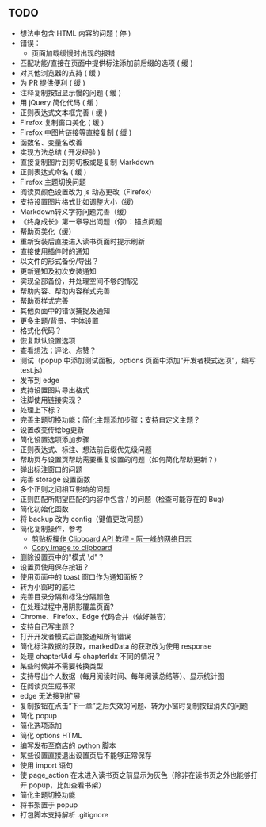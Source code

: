 <!--
 * @Author: Hao Liu
 * @LastEditors: Hao Liu higurashi-kagome@qq.com
-->
## TODO

- 想法中包含 HTML 内容的问题 ( 停 )
- 错误：
  - 页面加载缓慢时出现的报错
- 匹配功能/直接在页面中提供标注添加前后缀的选项 ( 缓 )
- 对其他浏览器的支持 ( 缓 )
- 为 PR 提供便利 ( 缓 )
- 注释复制按钮显示慢的问题 ( 缓 )
- 用 jQuery 简化代码 ( 缓 )
- 正则表达式文本框完善 ( 缓 )
- Firefox 复制窗口美化 ( 缓 )
- Firefox 中图片链接等直接复制 ( 缓 )
- 函数名、变量名改善
- 实现方法总结 ( 开发经验 )
- 直接复制图片到剪切板或是复制 Markdown
- 正则表达式命名 ( 缓 )
- Firefox 主题切换问题
- 阅读页颜色设置改为 js 动态更改（Firefox）
- 支持设置图片格式比如调整大小（缓）
- Markdown转义字符问题完善（缓）
- 《终身成长》第一章导出问题（停）：锚点问题
- 帮助页美化（缓）
- 重新安装后直接进入读书页面时提示刷新
- 直接使用插件时的通知
- 以文件的形式备份/导出？
- 更新通知及初次安装通知
- 实现全部备份，并处理空间不够的情况
- 帮助内容、帮助内容样式完善
- 帮助页样式完善
- 其他页面中的错误捕捉及通知
- 更多主题/背景、字体设置
- 格式化代码？
- 恢复默认设置选项
- 查看想法；评论、点赞？
- 测试（popup 中添加测试面板，options 页面中添加“开发者模式选项”，编写 test.js）
- 发布到 edge
- 支持设置图片导出格式
- 注脚使用链接实现？
- 处理上下标？
- 完善主题切换功能；简化主题添加步骤；支持自定义主题？
- 设置改变传给bg更新
- 简化设置选项添加步骤
- 正则表达式、标注、想法前后缀优先级问题
- 帮助页与设置页帮助需要重复设置的问题（如何简化帮助更新？）
- 弹出标注窗口的问题
- 完善 storage 设置函数
- 多个正则之间相互影响的问题
- 正则匹配所期望匹配的内容中包含 / 的问题（检查可能存在的 Bug）
- 简化初始化函数
- 将 backup 改为 config（键值更改问题）
- 简化复制操作，参考
  - [剪贴板操作 Clipboard API 教程 - 阮一峰的网络日志](http://www.ruanyifeng.com/blog/2021/01/clipboard-api.html)
  - [Copy image to clipboard](https://codepen.io/OscarDeDios/pen/mpLEGV)
- 删除设置页中的"模式 \d"？
- 设置页使用保存按钮？
- 使用页面中的 toast 窗口作为通知面板？
- 转为小窗时的底栏
- 完善目录分隔和标注分隔颜色
- 在处理过程中用阴影覆盖页面?
- Chrome、Firefox、Edge 代码合并（做好兼容）
- 支持自己写主题？
- 打开开发者模式后直接通知所有错误
- 简化标注数据的获取，markedData 的获取改为使用 response
- 处理 chapterUid 与 chapterIdx 不同的情况？
- 某些时候并不需要转换类型
- 支持导出个人数据（每月阅读时间、每年阅读总结等）、显示统计图
- 在阅读页生成书架
- edge 无法搜到扩展
- 复制按钮在点击“下一章”之后失效的问题、转为小窗时复制按钮消失的问题
- 简化 popup
- 简化选项添加
- 简化 options HTML
- 编写发布至商店的 python 脚本
- 某些设置直接退出设置页后不能够正常保存
- 使用 import 语句
- 使 page_action 在未进入读书页之前显示为灰色（除非在读书页之外也能够打开 popup，比如查看书架）
- 简化主题切换功能
- 将书架置于 popup
- 打包脚本支持解析 .gitignore